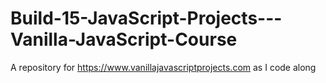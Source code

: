 # Build-15-JavaScript-Projects---Vanilla-JavaScript-Course
A repository for https://www.vanillajavascriptprojects.com as I code along
